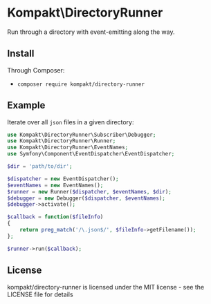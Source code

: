 # Kompakt\DirectoryRunner

Run through a directory with event-emitting along the way.

## Install

Through Composer:

+ `composer require kompakt/directory-runner`

## Example

Iterate over all `json` files in a given directory:

```php
use Kompakt\DirectoryRunner\Subscriber\Debugger;
use Kompakt\DirectoryRunner\Runner;
use Kompakt\DirectoryRunner\EventNames;
use Symfony\Component\EventDispatcher\EventDispatcher;

$dir = 'path/to/dir';

$dispatcher = new EventDispatcher();
$eventNames = new EventNames();
$runner = new Runner($dispatcher, $eventNames, $dir);
$debugger = new Debugger($dispatcher, $eventNames);
$debugger->activate();

$callback = function($fileInfo)
{
    return preg_match('/\.json$/', $fileInfo->getFilename());
};

$runner->run($callback);
```

## License

kompakt/directory-runner is licensed under the MIT license - see the LICENSE file for details